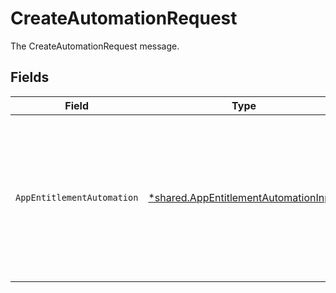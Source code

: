 # CreateAutomationRequest

The CreateAutomationRequest message.


## Fields

| Field                                                                                                                                                                                               | Type                                                                                                                                                                                                | Required                                                                                                                                                                                            | Description                                                                                                                                                                                         |
| --------------------------------------------------------------------------------------------------------------------------------------------------------------------------------------------------- | --------------------------------------------------------------------------------------------------------------------------------------------------------------------------------------------------- | --------------------------------------------------------------------------------------------------------------------------------------------------------------------------------------------------- | --------------------------------------------------------------------------------------------------------------------------------------------------------------------------------------------------- |
| `AppEntitlementAutomation`                                                                                                                                                                          | [*shared.AppEntitlementAutomationInput](../../../pkg/models/shared/appentitlementautomationinput.md)                                                                                                | :heavy_minus_sign:                                                                                                                                                                                  | The AppEntitlementAutomation message.<br/><br/>This message contains a oneof named conditions. Only a single field of the following list may be set at a time:<br/>  - none<br/>  - entitlements<br/>  - cel<br/>  - basic<br/> |